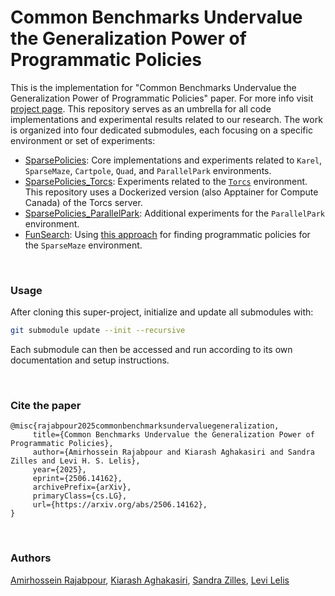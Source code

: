 # Common Benchmarks Undervalue the Generalization Power of Programmatic Policies

This is the implementation for "Common Benchmarks Undervalue the Generalization Power of Programmatic Policies" paper. For more info visit [project page](https://lelis-research.github.io/Common-Benchmarks-Undervalue-the-Generalization-Power-of-Programmatic-Policies/). This repository serves as an umbrella for all code implementations and experimental results related to our research. The work is organized into four dedicated submodules, each focusing on a specific environment or set of experiments:

- [SparsePolicies](https://github.com/lelis-research/Sparse-Policies/tree/fd8a2c4d100822200d1d3766f0c973ec0d460fe9): Core implementations and experiments related to `Karel`, `SparseMaze`, `Cartpole`, `Quad`, and `ParallelPark` environments.
- [SparsePolicies_Torcs](https://github.com/Amirhossein-Rajabpour/myTORCS-docker/tree/9114844bdc0c1cfdcfe7f4e3117b66b99225d66b): Experiments related to the [`Torcs`](https://sourceforge.net/projects/torcs/) environment. This repository uses a Dockerized version (also Apptainer for Compute Canada) of the Torcs server.
- [SparsePolicies_ParallelPark](https://github.com/lelis-research/neurips-2025-paper-neural-decomposition/tree/fa8e7d7fa9975431149a4d000dc11f7ee6d0aee7): Additional experiments for the `ParallelPark` environment.
- [FunSearch](https://github.com/Amirhossein-Rajabpour/Funsearch/tree/fe236f0132d1fa5aee47a935998438c11b298611): Using [this approach](https://deepmind.google/discover/blog/funsearch-making-new-discoveries-in-mathematical-sciences-using-large-language-models/) for finding programmatic policies for the `SparseMaze` environment.




<br>

### Usage

After cloning this super-project, initialize and update all submodules with:

```bash
git submodule update --init --recursive
```
Each submodule can then be accessed and run according to its own documentation and setup instructions.


 <br>

 ### Cite the paper
 ```
 @misc{rajabpour2025commonbenchmarksundervaluegeneralization,
      title={Common Benchmarks Undervalue the Generalization Power of Programmatic Policies}, 
      author={Amirhossein Rajabpour and Kiarash Aghakasiri and Sandra Zilles and Levi H. S. Lelis},
      year={2025},
      eprint={2506.14162},
      archivePrefix={arXiv},
      primaryClass={cs.LG},
      url={https://arxiv.org/abs/2506.14162}, 
}
 ```

<br>

 ### Authors
 [Amirhossein Rajabpour](http://amirhossein-rajabpour.github.io/), [Kiarash Aghakasiri](https://scholar.google.co.uk/citations?user=UsE3he0AAAAJ&hl=en), [Sandra Zilles](https://www2.cs.uregina.ca/~zilles/), [Levi Lelis](https://webdocs.cs.ualberta.ca/~santanad/) 

 
